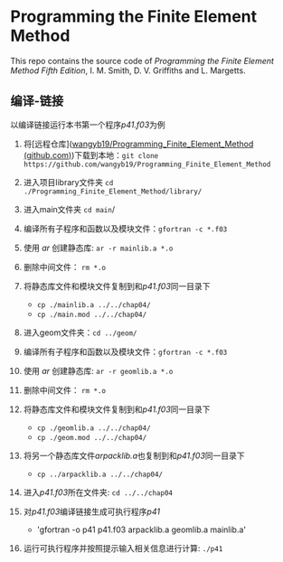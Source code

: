 # Programming the Finite Element Method

This repo contains the source code of *Programming the Finite Element Method Fifth Edition*, I. M. Smith, D. V. Griffiths and L. Margetts.

## 编译-链接

以编译链接运行本书第一个程序*p41.f03*为例

1. 将[远程仓库]([wangyb19/Programming_Finite_Element_Method (github.com)](https://github.com/wangyb19/Programming_Finite_Element_Method))下载到本地：`git clone https://github.com/wangyb19/Programming_Finite_Element_Method`

2. 进入项目library文件夹 `cd ./Programming_Finite_Element_Method/library/ `
3. 进入main文件夹 `cd main`/
4. 编译所有子程序和函数以及模块文件：`gfortran -c *.f03`

5. 使用 *ar* 创建静态库: `ar -r mainlib.a *.o`
6. 删除中间文件： `rm *.o`
7. 将静态库文件和模块文件复制到和*p41.f03*同一目录下
   * `cp ./mainlib.a ../../chap04/`
   * `cp ./main.mod ../../chap04/`
8. 进入geom文件夹：`cd ../geom/`
9. 编译所有子程序和函数以及模块文件：`gfortran -c *.f03`
10. 使用 *ar* 创建静态库: `ar -r geomlib.a *.o`
11. 删除中间文件： `rm *.o`
12. 将静态库文件和模块文件复制到和*p41.f03*同一目录下
    * `cp ./geomlib.a ../../chap04/`
    * `cp ./geom.mod ../../chap04/`
13. 将另一个静态库文件*arpacklib.a*也复制到和*p41.f03*同一目录下
    * `cp ../arpacklib.a ../../chap04/`

5. 进入*p41.f03*所在文件夹: `cd ../../chap04`
6. 对*p41.f03*编译链接生成可执行程序*p41*
   * 'gfortran -o p41 p41.f03 arpacklib.a geomlib.a mainlib.a'
7. 运行可执行程序并按照提示输入相关信息进行计算: `./p41`